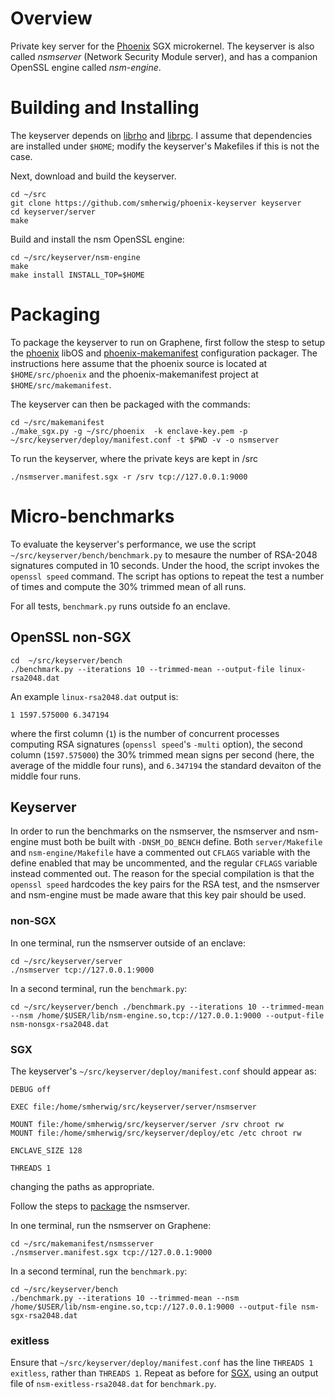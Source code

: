 Overview
========

Private key server for the [Phoenix](https://github.com/smherwig/phoenix) SGX
microkernel.  The keyserver is also called *nsmserver* (Network Security Module
server), and has a companion OpenSSL engine called *nsm-engine*.


Building and Installing
=======================

The keyserver depends on [librho](https://github.com/smherwig/librho) and
[librpc](https://github.com/smherwig/phoenix-librpc).
I assume that dependencies are installed under `$HOME`; modify the keyserver's
Makefiles if this is not the case.


Next, download and build the keyserver.

```
cd ~/src
git clone https://github.com/smherwig/phoenix-keyserver keyserver
cd keyserver/server
make
```

Build and install the nsm OpenSSL engine:

```
cd ~/src/keyserver/nsm-engine
make
make install INSTALL_TOP=$HOME
```


<a name="packaging"/> Packaging
===============================

To package the keyserver to run on Graphene, first follow the stesp to setup
the [phoenix](https://github.com/smherwig/phoenix) libOS and
[phoenix-makemanifest](https://github.com/smherwig/phoenix-makemanifest)
configuration packager.  The instructions here assume that the phoenix source
is located at `$HOME/src/phoenix` and the phoenix-makemanifest project at
`$HOME/src/makemanifest`.


The keyserver can then be packaged with the commands:

```
cd ~/src/makemanifest
./make_sgx.py -g ~/src/phoenix  -k enclave-key.pem -p ~/src/keyserver/deploy/manifest.conf -t $PWD -v -o nsmserver
```

To run the keyserver, where the private keys are kept in /src

```
./nsmserver.manifest.sgx -r /srv tcp://127.0.0.1:9000
```

Micro-benchmarks
================

To evaluate the keyserver's performance, we use the script
`~/src/keyserver/bench/benchmark.py` to mesaure the number of RSA-2048
signatures computed in 10 seconds.
Under the hood, the  script invokes the `openssl speed` command.  The script
has options to repeat the test a number of times and compute the 30% trimmed
mean of all runs.

For all tests, `benchmark.py` runs outside fo an enclave.


OpenSSL non-SGX
---------------

```
cd  ~/src/keyserver/bench
./benchmark.py --iterations 10 --trimmed-mean --output-file linux-rsa2048.dat
```

An example `linux-rsa2048.dat` output is:

```
1 1597.575000 6.347194
```

where the first column (`1`) is the number of concurrent processes computing
RSA signatures (`openssl speed`'s `-multi` option), the second column
(`1597.575000`) the 30% trimmed mean signs per second (here, the average of the
middle four runs), and `6.347194` the standard devaiton of the middle
four runs.


Keyserver
---------

In order to run the benchmarks on the nsmserver, the nsmserver and nsm-engine
must both be built with `-DNSM_DO_BENCH` define.  Both `server/Makefile` and
`nsm-engine/Makefile` have a commented out `CFLAGS` variable with the define
enabled that may be uncommented, and the regular `CFLAGS` variable instead
commented out.  The reason for the special compilation is that the `openssl
speed` hardcodes the key pairs for the RSA test, and the nsmserver and
nsm-engine must be made aware that this key pair should be used.


### non-SGX

In one terminal, run the nsmserver outside of an enclave:

```
cd ~/src/keyserver/server
./nsmserver tcp://127.0.0.1:9000
```

In a second terminal, run the `benchmark.py`:

```
cd ~/src/keyserver/bench ./benchmark.py --iterations 10 --trimmed-mean --nsm /home/$USER/lib/nsm-engine.so,tcp://127.0.0.1:9000 --output-file nsm-nonsgx-rsa2048.dat
```


### <a name="microbench-keyserver-sgx"/> SGX

The keyserver's `~/src/keyserver/deploy/manifest.conf` should appear as:

```
DEBUG off 

EXEC file:/home/smherwig/src/keyserver/server/nsmserver

MOUNT file:/home/smherwig/src/keyserver/server /srv chroot rw
MOUNT file:/home/smherwig/src/keyserver/deploy/etc /etc chroot rw

ENCLAVE_SIZE 128 

THREADS 1
```

changing the paths as appropriate.

Follow the steps to [package](#packaging) the nsmserver.

In one terminal, run the nsmserver on Graphene:

```
cd ~/src/makemanifest/nsmsserver
./nsmserver.manifest.sgx tcp://127.0.0.1:9000
```

In a second terminal, run the `benchmark.py`:

```
cd ~/src/keyserver/bench
./benchmark.py --iterations 10 --trimmed-mean --nsm /home/$USER/lib/nsm-engine.so,tcp://127.0.0.1:9000 --output-file nsm-sgx-rsa2048.dat
```

### exitless

Ensure that `~/src/keyserver/deploy/manifest.conf` has the line `THREADS 1
exitless`, rather than `THREADS 1`.  Repeat as before for
[SGX](#microbench-keyserver-sgx), using an output file of
`nsm-exitless-rsa2048.dat` for `benchmark.py`.

